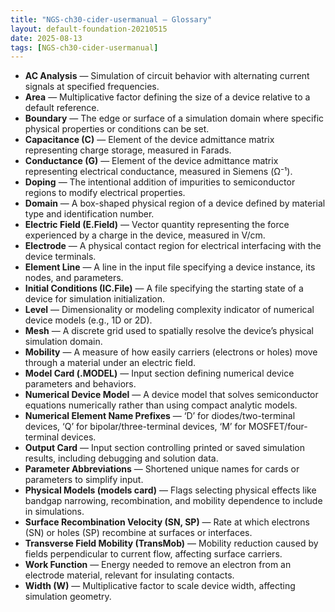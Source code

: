 ```yaml
---
title: "NGS-ch30-cider-usermanual — Glossary"
layout: default-foundation-20210515
date: 2025-08-13
tags: [NGS-ch30-cider-usermanual]
---
```


- **AC Analysis** — Simulation of circuit behavior with alternating current signals at specified frequencies.  
- **Area** — Multiplicative factor defining the size of a device relative to a default reference.  
- **Boundary** — The edge or surface of a simulation domain where specific physical properties or conditions can be set.  
- **Capacitance (C)** — Element of the device admittance matrix representing charge storage, measured in Farads.  
- **Conductance (G)** — Element of the device admittance matrix representing electrical conductance, measured in Siemens (Ω⁻¹).  
- **Doping** — The intentional addition of impurities to semiconductor regions to modify electrical properties.  
- **Domain** — A box-shaped physical region of a device defined by material type and identification number.  
- **Electric Field (E.Field)** — Vector quantity representing the force experienced by a charge in the device, measured in V/cm.  
- **Electrode** — A physical contact region for electrical interfacing with the device terminals.  
- **Element Line** — A line in the input file specifying a device instance, its nodes, and parameters.  
- **Initial Conditions (IC.File)** — A file specifying the starting state of a device for simulation initialization.  
- **Level** — Dimensionality or modeling complexity indicator of numerical device models (e.g., 1D or 2D).  
- **Mesh** — A discrete grid used to spatially resolve the device’s physical simulation domain.  
- **Mobility** — A measure of how easily carriers (electrons or holes) move through a material under an electric field.  
- **Model Card (.MODEL)** — Input section defining numerical device parameters and behaviors.  
- **Numerical Device Model** — A device model that solves semiconductor equations numerically rather than using compact analytic models.  
- **Numerical Element Name Prefixes** — ‘D’ for diodes/two-terminal devices, ‘Q’ for bipolar/three-terminal devices, ‘M’ for MOSFET/four-terminal devices.  
- **Output Card** — Input section controlling printed or saved simulation results, including debugging and solution data.  
- **Parameter Abbreviations** — Shortened unique names for cards or parameters to simplify input.  
- **Physical Models (models card)** — Flags selecting physical effects like bandgap narrowing, recombination, and mobility dependence to include in simulations.  
- **Surface Recombination Velocity (SN, SP)** — Rate at which electrons (SN) or holes (SP) recombine at surfaces or interfaces.  
- **Transverse Field Mobility (TransMob)** — Mobility reduction caused by fields perpendicular to current flow, affecting surface carriers.  
- **Work Function** — Energy needed to remove an electron from an electrode material, relevant for insulating contacts.  
- **Width (W)** — Multiplicative factor to scale device width, affecting simulation geometry.

